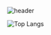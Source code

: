 ![header](https://capsule-render.vercel.app/api?type=waving&color=gradient&height=250&section=header&text=Welcome😋&fontAlign=70&fontSize=70)

![Top Langs](https://github-readme-stats.vercel.app/api/top-langs/?username=decoyer&layout=compact)
